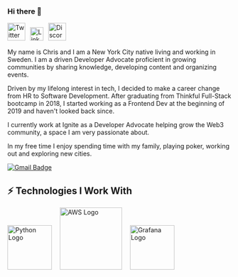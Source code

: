### Hi there 👋

<a href="https://twitter.com/ChrisBValle"><img src="https://cdn.worldvectorlogo.com/logos/twitter-6.svg" title="Twitter" alt="Twitter Account" width="40"/></a> 
&ensp;<a href="https://www.linkedin.com/in/chrisbvalle/"><img src="https://cdn.worldvectorlogo.com/logos/linkedin-icon-2.svg" title="Linkedin" alt="Linkedin Account" width="30"/></a> 
&ensp;<a href="https://discord.com/channels/883478451850473483/883488806270025809"><img src="https://cdn.worldvectorlogo.com/logos/discord-6.svg" title="YouTube" alt="Discord" width="40"/></a>



My name is Chris and I am a New York City native living and working in Sweden.  I am a driven Developer Advocate proficient in growing communities by sharing knowledge, developing content and organizing events.  

Driven by my lifelong interest in tech, I decided to make a career change from HR to Software Development.  After graduating from Thinkful Full-Stack bootcamp in 2018, I started working as a Frontend Dev at the beginning of 2019 and haven't looked back since.

I currently work at Ignite as a Developer Advocate helping grow the Web3 community, a space I am very passionate about.  

In my free time I enjoy spending time with my family, playing poker, working out and exploring new cities.

[![Gmail Badge](https://img.shields.io/badge/-chrisbvalle@gmail.com-c14438?style=flat-square&logo=Gmail&logoColor=white&link=mailto:chrisbvalle@gmail.com)](mailto:chrisbvalle@gmail.com)



## ⚡ Technologies I Work With

<img src="https://cdn.worldvectorlogo.com/logos/python-5.svg" title="Python" alt="Python Logo" width="100"/>&emsp;
<img src="https://cdn.worldvectorlogo.com/logos/aws-2.svg" title="AWS Logo" alt="AWS Logo" width="140"/>&emsp;
<img src="https://cdn.worldvectorlogo.com/logos/grafana.svg" title="Grafana Logo" alt="Grafana Logo" width="100"/>&emsp;

